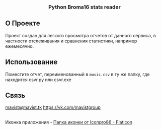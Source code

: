 <!-- Improved compatibility of back to top link: See: https://github.com/othneildrew/Best-README-Template/pull/73 -->
<h3 align="center">Python Broma16 stats reader</h3>

<!-- ABOUT THE PROJECT -->
## О Проекте

Проект создан для легкого просмотра отчетов от данного сервиса, в частности отслеживания и сравнения статистики, например ежемесячно.

<!-- GETTING STARTED -->
## Использование

Поместите отчет, переименованный в `music.csv` в ту же папку, где находится csvr.py или csvr.exe

<!-- CONTACT -->
## Связь

mavist@mavist.tk
https://vk.com/mavistgroup

##
Иконка приложения - <a href="https://www.flaticon.com/ru/free-icons/" title="папка иконки">Папка иконки от Iconpro86 - Flaticon</a>
